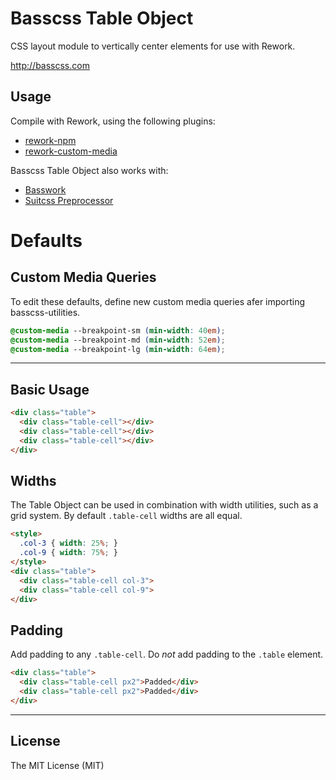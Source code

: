 # Basscss Table Object
CSS layout module to vertically center elements for use with Rework.

http://basscss.com

## Usage

Compile with Rework, using the following plugins:
- [rework-npm](https://github.com/reworkcss/rework-npm)
- [rework-custom-media](https://github.com/reworkcss/rework-custom-media/)

Basscss Table Object also works with:
- [Basswork](https://github.com/jxnblk/basswork)
- [Suitcss Preprocessor](https://github.com/suitcss/preprocessor)

# Defaults

## Custom Media Queries
To edit these defaults, define new custom media queries afer importing basscss-utilities.

```css
@custom-media --breakpoint-sm (min-width: 40em);
@custom-media --breakpoint-md (min-width: 52em);
@custom-media --breakpoint-lg (min-width: 64em);
```

---


## Basic Usage

``` html
<div class="table">
  <div class="table-cell"></div>
  <div class="table-cell"></div>
  <div class="table-cell"></div>
</div>
```

## Widths
The Table Object can be used in combination with width utilities, such as a grid system.
By default `.table-cell` widths are all equal.

``` html
<style>
  .col-3 { width: 25%; }
  .col-9 { width: 75%; }
</style>
<div class="table">
  <div class="table-cell col-3">
  <div class="table-cell col-9">
</div>
```

## Padding
Add padding to any `.table-cell`. Do *not* add padding to the `.table` element.

``` html
<div class="table">
  <div class="table-cell px2">Padded</div>
  <div class="table-cell px2">Padded</div>
</div>
```

---

## License
The MIT License (MIT)

